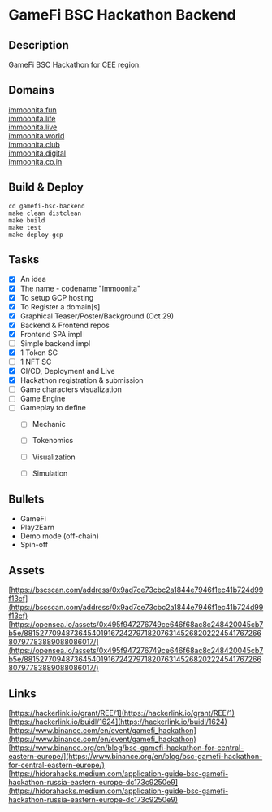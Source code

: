 GameFi BSC Hackathon Backend
============================

Description
-----------
GameFi BSC Hackathon for CEE region.

Domains
-------
[immoonita.fun](https://immoonita.fun)  
[immoonita.life](https://immoonita.life)  
[immoonita.live](https://immoonita.live)  
[immoonita.world](https://immoonita.world)  
[immoonita.club](https://immoonita.club)  
[immoonita.digital](https://immoonita.digital)  
[immoonita.co.in](https://immoonita.co.in)  

Build & Deploy
--------------

    cd gamefi-bsc-backend
    make clean distclean
    make build
    make test
    make deploy-gcp


Tasks
-----

 - [x] An idea
 - [x] The name - codename "Immoonita"
 - [x] To setup GCP hosting
 - [x] To Register a domain[s]
 - [x] Graphical Teaser/Poster/Background (Oct 29)
 - [x] Backend & Frontend repos
 - [x] Frontend SPA impl
 - [ ] Simple backend impl
 - [x] 1 Token SC
 - [ ] 1 NFT SC
 - [x] CI/CD, Deployment and Live
 - [x] Hackathon registration & submission
 - [ ] Game characters visualization
 - [ ] Game Engine
 - [ ] Gameplay to define
    - [ ] Mechanic
    - [ ] Tokenomics
    - [ ] Visualization
    - [ ] Simulation


Bullets
-------
 - GameFi
 - Play2Earn
 - Demo mode (off-chain)
 - Spin-off

 Assets
 ------
 [https://bscscan.com/address/0x9ad7ce73cbc2a1844e7946f1ec41b724d99f13cf](https://bscscan.com/address/0x9ad7ce73cbc2a1844e7946f1ec41b724d99f13cf)  
 [https://opensea.io/assets/0x495f947276749ce646f68ac8c248420045cb7b5e/88152770948736454019167242797182076314526820222454176726680797783889088086017/](https://opensea.io/assets/0x495f947276749ce646f68ac8c248420045cb7b5e/88152770948736454019167242797182076314526820222454176726680797783889088086017/)  

Links
-----
[https://hackerlink.io/grant/REE/1](https://hackerlink.io/grant/REE/1)  
[https://hackerlink.io/buidl/1624](https://hackerlink.io/buidl/1624)  
[https://www.binance.com/en/event/gamefi_hackathon](https://www.binance.com/en/event/gamefi_hackathon)  
[https://www.binance.org/en/blog/bsc-gamefi-hackathon-for-central-eastern-europe/](https://www.binance.org/en/blog/bsc-gamefi-hackathon-for-central-eastern-europe/)  
[https://hidorahacks.medium.com/application-guide-bsc-gamefi-hackathon-russia-eastern-europe-dc173c9250e9](https://hidorahacks.medium.com/application-guide-bsc-gamefi-hackathon-russia-eastern-europe-dc173c9250e9)  


